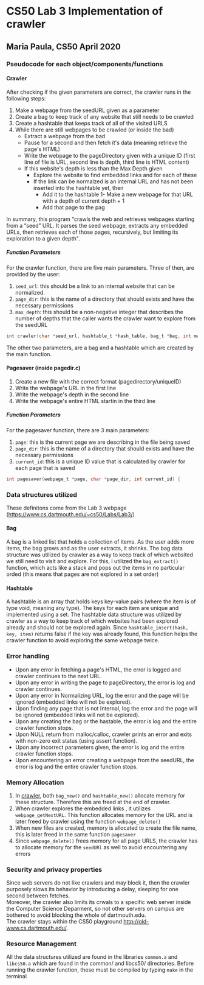 # CS50 Lab 3 Implementation of crawler
## Maria Paula, CS50 April 2020

### Pseudocode for each object/components/functions 

#### Crawler 
After checking if the given parameters are correct, the crawler runs in the following steps:
1. Make a webpage from the seedURL given as a parameter
2. Create a bag to keep track of any website that still needs to be crawled
3. Create a hashtable that keeps track of all of the visited URLS 
4. While there are still webpages to be crawled (or inside the bad)
	- Extract a webpage from the bad
    - Pause for a second and then fetch it's data (meaning retrieve the page's HTML)
    - Write the webpage to the pageDirectory given with a unique ID (first line of file is URL, second line is depth, third line is HTML content)
    - If this website's depth is less than the Max Depth given
        - Explore the website to find embedded links and for each of these
        - If the link can be normalzed is an internal URL and has not been inserted into the hashtable yet, then 
            - Add it to the hashtable 
            1- Make a new webpage for that URL with a depth of current depth + 1 
            - Add that page to the pag

In summary, this program "crawls the web and retrieves webpages starting from a “seed” URL. It parses the seed webpage, extracts any embedded URLs, then retrieves each of those pages, recursively, but limiting its exploration to a given depth".

##### Function Parameters
For the crawler function, there are five main parameters. Three of then, are provided by the user:
1. ```seed_url```: this should be a link to an internal website that can be normalized. 
2. ```page_dir```: this is the name of a directory that should exists and have the necessary permissions
3. ```max_depth```: this should be a non-negative integer that describes the number of depths that the caller wants the crawler want to explore from the seedURL

``` c
int crawler(char *seed_url, hashtable_t *hash_table, bag_t *bag, int max_depth, char *page_dir);
```

The other two parameters, are a bag and a hashtable which are created by the main function. 

#### Pagesaver (inside pagedir.c)
1. Create a new file with the correct format (pagedirectory/uniqueID)
2. Write the webpage's URL in the first line
3. Write the webpage's depth in the second line
4. Write the webpage's entire HTML startin in the third line

##### Function Parameters
For the pagesaver function, there are 3 main parameters:
1. ```page```: this is the current page we are describing in the file being saved
2. ```page_dir```: this is the name of a directory that should exists and have the necessary permissions
3. ```current_id```: this is a unique ID value that is calculated by crawler for each page that is saved

```c 
int pagesaver(webpage_t *page, char *page_dir, int current_id) {
```

### Data structures utilized 
These definitons come from the Lab 3 webpage (https://www.cs.dartmouth.edu/~cs50/Labs/Lab3/)

#### Bag
A bag is a linked list that holds a collection of items. As the user adds more items, the bag grows and as the user extracts, it shrinks. The bag data structure was utilized by crawler as a way to keep track of which websited we still need to visit and explore. For this, I utilized the `bag_extract()` function, which acts like a stack and pops out the items in no particular orded (this means that pages are not explored in a set order)

#### Hashtable
A hashtable is an array that holds keys key-value pairs (where the item is of type void, meaning any type). The keys for each item are unique and implemented using a set. The hashtable data structure was utilized by crawler as a way to keep track of which websites had been explored already and should not be explored again. Since `hashtable_insert(hash, key, item)` returns false if the key was already found, this function helps the crawler function to avoid exploring the same webpage twice. 

### Error handling 
- Upon any error in fetching a page's HTML, the error is logged and crawler continues to the next URL.
- Upon any error in writing the page to pageDirectory, the error is log and crawler continues.
- Upon any error in Normalizing URL, log the error and the page will be ignored (embedded links will not be explored).
- Upon finding any page that is not Internal, log the error and the page will be ignored (embedded links will not be explored).
- Upon any creating the bag or the hastable, the error is log and the entire crawler function stops.
- Upon NULL return from malloc/calloc, crawler prints an error and exits with non-zero exit status (using assert function).
- Upon any incorrect parameters given, the error is log and the entire crawler function stops.
- Upon encountering an error creating a webpage from the seedURL, the error is log and the entire crawler function stops.

### Memory Allocation
1. In [crawler](crawler.c), both `bag_new()` and `hashtable_new()` allocate memory for these structure. Therefore this are freed at the end of crawler. 
2. When crawler explores the embedded links , it utilizes `webpage_getNextURL`. This function allocates memory for the URL and is later freed by crawler using the function `webpage_delete()` 
3. When new files are created, memory is allocated to create the file name, this is later freed in the same function `pagesaver`
4. Since `webpage_delete()` frees memory for all page URLS, the crawler has to allocate memory for the `seedURl` as well to avoid encountering any errors

### Security and privacy properties
Since web servers do not like crawlers and may block it, then the crawler purposely slows its behavior by introducing a delay, sleeping for one second between fetches.<br/>
Moreover, the crawler also limits its crwals to a specific web server inside the Computer Science Deparment, so not other servers on campus are bothered to avoid blocking the whole of dartmouth.edu.<br/>
The crawler stays within the CS50 playground http://old-www.cs.dartmouth.edu/.

### Resource Management
All the data structures utilized are found in the libraries `common.a` and `libcs50.a` which are found in the common/ and libcs50/ directories. Before running the crawler function, these must be compiled by typing `make` in the terminal 
